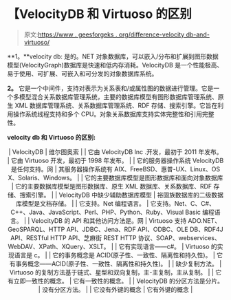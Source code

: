 # 【VelocityDB 和 Virtuoso 的区别

> 原文:[https://www . geesforgeks . org/difference-velocity db-and-virtuoso/](https://www.geeksforgeeks.org/difference-between-velocitydb-and-virtuoso/)

**1。**velocity db:
是的。NET 对象数据库，可以嵌入/分布和扩展到图形数据模型(VelocityGraph)数据库是快速和低内存消耗。VelocityDB 是一个性能极高、易于使用、可扩展、可嵌入和可分发的对象数据库系统。

**2。**
它是一个中间件，支持对表示为关系表和/或属性图的数据进行管理。它是一个多模型混合关系数据库管理系统，主要的数据库模型有图形数据库管理系统、原生 XML 数据库管理系统、关系数据库管理系统、RDF 存储、搜索引擎。它旨在利用操作系统线程支持和多个 CPU。对象关系数据库支持实体完整性和引用完整性。

**velocity db 和 Virtuoso 的区别:**

<center>

| VelocityDB | 维尔图奥索 |
| 它由 VelocityDB Inc .开发，最初于 2011 年发布。 | 它由 Virtuoso 开发，最初于 1998 年发布。 |
| 它的服务器操作系统 VelocityDB 是任何支持。网 | 其服务器操作系统有 AIX、FreeBSD、惠普-UX、Linux、OS X、Solaris、Windows。 |
| 它的主要数据库模型是图形数据库和面向对象数据库 | 它的主要数据库模型是图形数据库、原生 XML 数据库、关系数据库、RDF
存储、搜索引擎。 |
| VelocityDB 中缺少辅助数据库模型 | 裕固族数据库的二级数据库模型是文档存储。 |
| 它支持。Net 编程语言。 | 它支持。Net、C、C#、C++、Java、JavaScript、Perl、PHP、Python、Ruby、Visual Basic 编程语言。 |
| VelocityDB 的 API 和其他访问方法是。网 | Virtuoso 支持 ADO.NET、GeoSPARQL、HTTP API、JDBC、Jena、RDF API、ODBC、OLE DB、RDF4J API、RESTful HTTP API、芝麻街 REST HTTP 协议、SOAP、webservices、WebDAV、XPath、XQuery、XSLT。 |
| 它有实现语言——c#。 | Virtuoso 的实现语言是 c。 |
| 它的事务概念是 ACID(原子性、一致性、隔离性和持久性)。 | 它有事务概念——ACID(原子性、一致性、隔离性和持久性)。 |
| 缺少复制方法。 | Virtuoso 的复制方法基于链式、星型和双向复制，主-主复制，主从复制。 |
| 它有立即一致性的概念。 | 它有一致性的概念。 |
| VelocityDB 的分区方法是分片。 | 没有分区方法。 |
| 它没有外键的概念 | 它有外键的概念 |

</center>